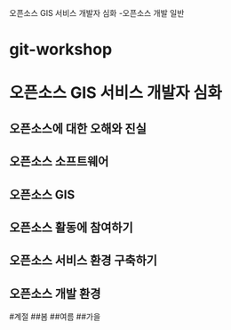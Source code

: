 오픈소스 GIS 서비스 개발자 심화 -오픈소스 개발 일반

# git-workshop

# 오픈소스 GIS 서비스 개발자 심화

## 오픈소스에 대한 오해와 진실
## 오픈소스 소프트웨어
## 오픈소스 GIS

## 오픈소스 활동에 참여하기


## 오픈소스 서비스 환경 구축하기

## 오픈소스 개발 환경 

#계절
##봄
##여름
##가을
##
